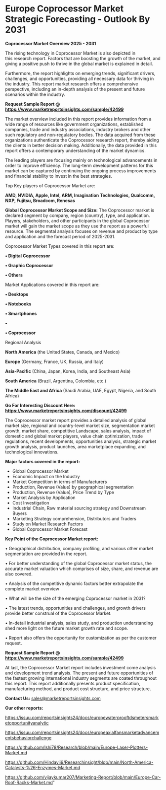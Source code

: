 # Europe Coprocessor Market Strategic Forecasting - Outlook By 2031

<Strong> Coprocessor Market Overview 2025 - 2031</strong>

The rising technology in Coprocessor Market is also depicted in this research report. Factors that are boosting the growth of the market, and giving a positive push to thrive in the global market is explained in detail.

Furthermore, the report highlights on emerging trends, significant drivers, challenges, and opportunities, providing all necessary data for thriving in the industry. This report market research offers a comprehensive perspective, including an in-depth analysis of the present and future scenarios within the industry.

<strong>Request Sample Report @ <a href=https://www.marketreportsinsights.com/sample/42499>https://www.marketreportsinsights.com/sample/42499</a></strong>

The market overview included in this report provides information from a wide range of resources like government organizations, established companies, trade and industry associations, industry brokers and other such regulatory and non-regulatory bodies. The data acquired from these organizations authenticate the Coprocessor research report, thereby aiding the clients in better decision making. Additionally, the data provided in this report offers a contemporary understanding of the market dynamics.

The leading players are focusing mainly on technological advancements in order to improve efficiency. The long-term development patterns for this market can be captured by continuing the ongoing process improvements and financial stability to invest in the best strategies.

Top Key players of Coprocessor Market are:

<strong>AMD, NVIDIA, Apple, Intel, ARM, Imagination Technologies, Qualcomm, NXP, Fujitsu, Broadcom, Renesas</strong>

<strong><b>Global Coprocessor Market Scope and Size:</b></strong>
The Coprocessor market is declared segment by company, region (country), type, and application. Players, stakeholders, and other participants in the global Coprocessor market will gain the market scope as they use the report as a powerful resource. The segmental analysis focuses on revenue and product by type and application and the forecast period of 2025-2031.

Coprocessor Market Types covered in this report are:

<strong>•  Digital Coprocessor

•  Graphic Coprocessor

•  Others</strong>

Market Applications covered in this report are:

<strong>•  Desktops

•  Notebooks

•  Smartphones

•  

•  Coprocessor</strong> 

Regional Analysis

<strong>North America</strong> (the United States, Canada, and Mexico)

<strong>Europe</strong> (Germany, France, UK, Russia, and Italy)

<strong>Asia-Pacific</strong> (China, Japan, Korea, India, and Southeast Asia)

<strong>South America</strong> (Brazil, Argentina, Colombia, etc.)

<strong>The Middle East and Africa</strong> (Saudi Arabia, UAE, Egypt, Nigeria, and South Africa)

<strong>Go For Interesting Discount Here: <a href=https://www.marketreportsinsights.com/discount/42499>https://www.marketreportsinsights.com/discount/42499</a></strong>

The Coprocessor market report provides a detailed analysis of global market size, regional and country-level market size, segmentation market growth, market share, competitive Landscape, sales analysis, impact of domestic and global market players, value chain optimization, trade regulations, recent developments, opportunities analysis, strategic market growth analysis, product launches, area marketplace expanding, and technological innovations.

<strong><b>Major factors covered in the report:</b></strong>
<ul>
  <li>Global Coprocessor Market </li>
  <li>Economic Impact on the Industry</li>
  <li>Market Competition in terms of Manufacturers</li>
  <li>Production, Revenue (Value) by geographical segmentation</li>
  <li>Production, Revenue (Value), Price Trend by Type</li>
  <li>Market Analysis by Application</li>
  <li>Cost Investigation</li>
  <li>Industrial Chain, Raw material sourcing strategy and Downstream Buyers</li>
  <li>Marketing Strategy comprehension, Distributors and Traders</li>
  <li>Study on Market Research Factors</li>
  <li>Global Coprocessor Market Forecast</li>
</ul>

<strong><b>Key Point of the Coprocessor Market report:</b></strong>

• Geographical distribution, company profiling, and various other market segmentation are provided in the report.

• For better understanding of the global Coprocessor market status, the accurate market valuation which comprises of size, share, and revenue are also covered.

• Analysis of the competitive dynamic factors better extrapolate the complete market overview

• What will be the size of the emerging Coprocessor market in 2031?

• The latest trends, opportunities and challenges, and growth drivers provide better construal of the Coprocessor Market.

• In-detail industrial analysis, sales study, and production understanding shed more light on the future market growth rate and scope.

• Report also offers the opportunity for customization as per the customer request.

<strong>Request Sample Report @ <a href=https://www.marketreportsinsights.com/sample/42499>https://www.marketreportsinsights.com/sample/42499</a></strong>

At last, the Coprocessor Market report includes investment come analysis and development trend analysis. The present and future opportunities of the fastest growing international industry segments are coated throughout this report. This report additionally presents product specification, manufacturing method, and product cost structure, and price structure.

<strong>Contact Us:</strong>
sales@marketreportsinsights.com

<strong>Our other reports:</strong>

<a href=https://issuu.com/reportsinsights24/docs/europewaterprooftdsmetersmarketopportunityanalytic>https://issuu.com/reportsinsights24/docs/europewaterprooftdsmetersmarketopportunityanalytic</a>

<a href=https://issuu.com/reportsinsights24/docs/europeaxialfansmarketadvancementsbehaviorchallenge>https://issuu.com/reportsinsights24/docs/europeaxialfansmarketadvancementsbehaviorchallenge</a>

<a href=https://github.com/Ishi78/Research/blob/main/Europe-Laser-Plotters-Market.md>https://github.com/Ishi78/Research/blob/main/Europe-Laser-Plotters-Market.md</a>

<a href=https://github.com/Hindavii9/Researchinsight/blob/main/North-America-Catalysts-%26-Enzymes-Market.md>https://github.com/Hindavii9/Researchinsight/blob/main/North-America-Catalysts-%26-Enzymes-Market.md</a>

<a href=https://github.com/vijaykumar207/Marketing-Report/blob/main/Europe-Car-Roof-Racks-Market.md>https://github.com/vijaykumar207/Marketing-Report/blob/main/Europe-Car-Roof-Racks-Market.md</a>"
